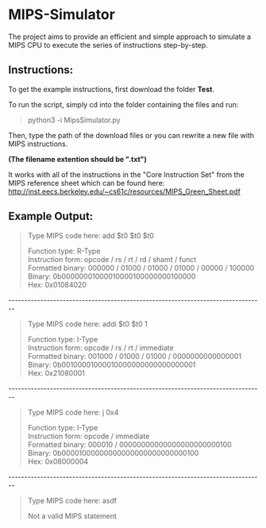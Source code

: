 # MIPS-Simulator
The project aims to provide an efficient and simple approach to simulate a MIPS CPU to execute the series of instructions step-by-step.


Instructions:
--------------------------------------------------------------------------------
To get the example instructions, first download the folder **Test**. 

To run the script, simply cd into the folder containing the files and run:
>python3 -i MipsSimulator.py

Then, type the path of the download files or you can rewrite a new file with MIPS instructions.

**(The filename extention should be ".txt")**

It works with all of the instructions in the "Core Instruction Set" from the MIPS reference sheet
which can be found here: http://inst.eecs.berkeley.edu/~cs61c/resources/MIPS_Green_Sheet.pdf


Example Output:
--------------------------------------------------------------------------------
<blockquote>
<p>Type MIPS code here: add $t0 $t0 $t0</p>

<p>Function type: R-Type<br>
Instruction form:  opcode  /  rs / rt / rd / shamt / funct<br>
Formatted binary: 000000 /  01000 / 01000 / 01000 / 00000 / 100000<br>
Binary:           0b00000001000010000100000000100000<br>
Hex:              0x01084020</p>
</blockquote>
--------------------------------------------------------------------------------
<blockquote>
<p>Type MIPS code here: addi $t0 $t0 1</p>

<p>Function type: I-Type<br>
Instruction form:  opcode / rs / rt / immediate  <br>    
Formatted binary: 001000 / 01000 / 01000 / 0000000000000001<br>
Binary:           0b00100001000010000000000000000001<br>
Hex:              0x21080001</p>
</blockquote>
--------------------------------------------------------------------------------
<blockquote>
<p>Type MIPS code here: j 0x4</p>

<p>Function type: I-Type<br>
Instruction form: opcode /         immediate       <br>    
Formatted binary: 000010 / 00000000000000000000000100<br>
Binary:           0b00001000000000000000000000000100<br>
Hex:              0x08000004<p>
</blockquote>
--------------------------------------------------------------------------------
<blockquote>
<p>Type MIPS code here: asdf</p>

</p>Not a valid MIPS statement</p>
</blockquote>
